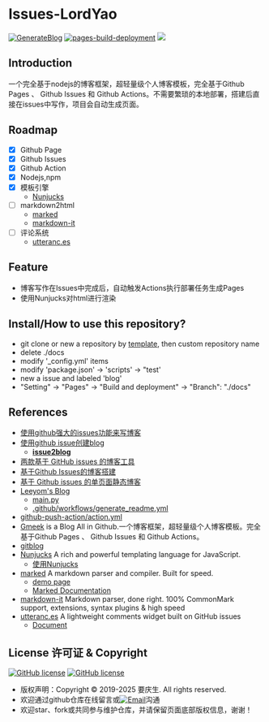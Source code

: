 # Issues-LordYao

[![GenerateBlog](https://github.com/yaoqs/Issues-LordYao/actions/workflows/GenerateBlog.yml/badge.svg)](https://github.com/yaoqs/Issues-LordYao/actions/workflows/GenerateBlog.yml)
[![pages-build-deployment](https://github.com/yaoqs/Issues-LordYao/actions/workflows/pages/pages-build-deployment/badge.svg)](https://github.com/yaoqs/Issues-LordYao/actions/workflows/pages/pages-build-deployment)
![](https://badgen.net/github/release/yaoqs/Issues-LordYao/stable)

## Introduction

一个完全基于nodejs的博客框架，超轻量级个人博客模板，完全基于Github Pages 、 Github Issues 和 Github Actions。不需要繁琐的本地部署，搭建后直接在issues中写作，项目会自动生成页面。

## Roadmap

- [x] Github Page
- [x] Github Issues
- [x] Github Action
- [x] Nodejs,npm
- [x] 模板引擎
  - [Nunjucks](https://mozilla.github.io/nunjucks/)
- [ ] markdown2html
  - [marked](https://github.com/markedjs/marked)
  - [markdown-it](https://github.com/markdown-it/markdown-it)
- [ ] 评论系统
  - [utteranc.es](https://github.com/utterance/utterances)

## Feature

- 博客写作在Issues中完成后，自动触发Actions执行部署任务生成Pages
- 使用Nunjucks对html进行渲染

## Install/How to use this repository?

- git clone or new a repository by [template](https://github.com/new?template_name=Issues-LordYao&template_owner=yaoqs), then custom repository name
- delete ./docs
- modify '_config.yml' items
- modify 'package.json' -> 'scripts' -> "test'
- new a issue and labeled 'blog'
- "Setting" -> "Pages" -> "Build and deployment" -> "Branch": "./docs"

## References

- [使用github强大的issues功能来写博客](https://github.com/zp1112/blog/issues/3)
- [使用github issue创建blog](https://github.com/lotosbin/lotosbin.github.io/issues/10)
  - **[issue2blog](https://github.com/lotosbin/issue2blog/tree/master)**
- [两款基于 GitHub issues 的博客工具](https://www.v2ex.com/t/253854)
- [基于Github Issues的博客搭建](https://github.com/superleeyom/blog/issues/38)
- [基于 Github issues 的单页面静态博客](https://github.com/wuhaoworld/github-issues-blog)
- [Leeyom's Blog](https://blog.leeyom.top/)
  - [main.py](https://github.com/superleeyom/blog/blob/main/main.py)
  - [.github/workflows/generate_readme.yml](https://github.com/superleeyom/blog/blob/main/.github/workflows/generate_readme.yml)
- [github-push-action/action.yml](https://github.com/ad-m/github-push-action/blob/master/action.yml)
- [Gmeek](https://github.com/Meekdai/Gmeek) is a Blog All in Github.一个博客框架，超轻量级个人博客模板。完全基于Github Pages 、 Github Issues 和 Github Actions。
- [gitblog](https://github.com/yihong0618/gitblog)
- [Nunjucks](https://mozilla.github.io/nunjucks/) A rich and powerful templating language for JavaScript.
  - [使用Nunjucks](https://www.liaoxuefeng.com/wiki/1022910821149312/1100400176397024)
- [marked](https://github.com/markedjs/marked) A markdown parser and compiler. Built for speed.
  - [demo page](https://marked.js.org/demo/)
  - [Marked Documentation](https://marked.js.org/)
- [markdown-it](https://github.com/markdown-it/markdown-it) Markdown parser, done right. 100% CommonMark support, extensions, syntax plugins & high speed
- [utteranc.es](https://github.com/utterance/utterances) A lightweight comments widget built on GitHub issues
  - [Document](https://utteranc.es/)

## License 许可证 & Copyright

[![GitHub license](https://badgen.net/github/license/yaoqs/Issues-LordYao)](https://github.com/yaoqs/Issues-LordYao/blob/master/LICENSE) [![GitHub license](https://img.shields.io/github/license/yaoqs/Issues-LordYao.svg)](https://github.com/yaoqs/Issues-LordYao/blob/master/LICENSE)

- 版权声明：Copyright © 2019-2025 要庆生. All rights reserved.
- 欢迎通过github仓库在线留言或[![Email](http://rescdn.qqmail.com/zh_CN/htmledition/images/function/qm_open/ico_mailme_01.png)](http://mail.qq.com/cgi-bin/qm_share?t=qm_mailme&email=m_L69OroxPj1qqKjrdvq6rX49PY)沟通
- 欢迎star、fork或共同参与维护仓库，并请保留页面底部版权信息，谢谢！
